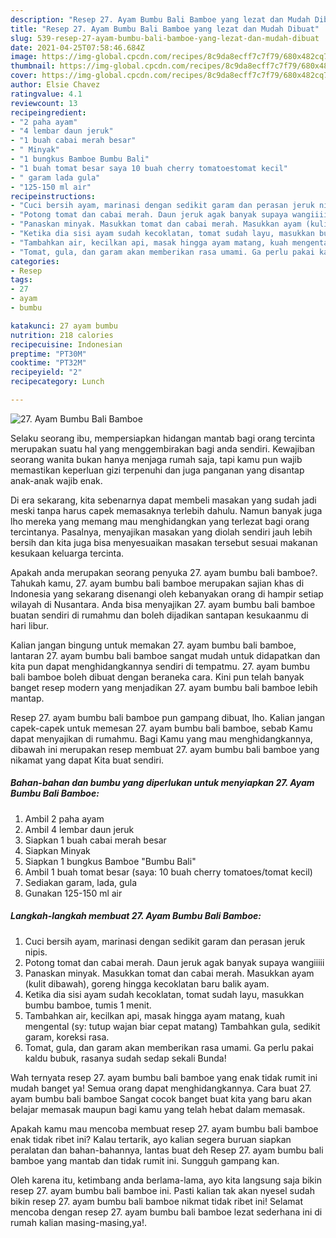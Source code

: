 ```yaml
---
description: "Resep 27. Ayam Bumbu Bali Bamboe yang lezat dan Mudah Dibuat"
title: "Resep 27. Ayam Bumbu Bali Bamboe yang lezat dan Mudah Dibuat"
slug: 539-resep-27-ayam-bumbu-bali-bamboe-yang-lezat-dan-mudah-dibuat
date: 2021-04-25T07:58:46.684Z
image: https://img-global.cpcdn.com/recipes/8c9da8ecff7c7f79/680x482cq70/27-ayam-bumbu-bali-bamboe-foto-resep-utama.jpg
thumbnail: https://img-global.cpcdn.com/recipes/8c9da8ecff7c7f79/680x482cq70/27-ayam-bumbu-bali-bamboe-foto-resep-utama.jpg
cover: https://img-global.cpcdn.com/recipes/8c9da8ecff7c7f79/680x482cq70/27-ayam-bumbu-bali-bamboe-foto-resep-utama.jpg
author: Elsie Chavez
ratingvalue: 4.1
reviewcount: 13
recipeingredient:
- "2 paha ayam"
- "4 lembar daun jeruk"
- "1 buah cabai merah besar"
- " Minyak"
- "1 bungkus Bamboe Bumbu Bali"
- "1 buah tomat besar saya 10 buah cherry tomatoestomat kecil"
- " garam lada gula"
- "125-150 ml air"
recipeinstructions:
- "Cuci bersih ayam, marinasi dengan sedikit garam dan perasan jeruk nipis."
- "Potong tomat dan cabai merah. Daun jeruk agak banyak supaya wangiiiii"
- "Panaskan minyak. Masukkan tomat dan cabai merah. Masukkan ayam (kulit dibawah), goreng hingga kecoklatan baru balik ayam."
- "Ketika dia sisi ayam sudah kecoklatan, tomat sudah layu, masukkan bumbu bamboe, tumis 1 menit."
- "Tambahkan air, kecilkan api, masak hingga ayam matang, kuah mengental (sy: tutup wajan biar cepat matang) Tambahkan gula, sedikit garam, koreksi rasa."
- "Tomat, gula, dan garam akan memberikan rasa umami. Ga perlu pakai kaldu bubuk, rasanya sudah sedap sekali Bunda!"
categories:
- Resep
tags:
- 27
- ayam
- bumbu

katakunci: 27 ayam bumbu 
nutrition: 218 calories
recipecuisine: Indonesian
preptime: "PT30M"
cooktime: "PT32M"
recipeyield: "2"
recipecategory: Lunch

---
```



![27. Ayam Bumbu Bali Bamboe](https://img-global.cpcdn.com/recipes/8c9da8ecff7c7f79/680x482cq70/27-ayam-bumbu-bali-bamboe-foto-resep-utama.jpg)

Selaku seorang ibu, mempersiapkan hidangan mantab bagi orang tercinta merupakan suatu hal yang menggembirakan bagi anda sendiri. Kewajiban seorang  wanita bukan hanya menjaga rumah saja, tapi kamu pun wajib memastikan keperluan gizi terpenuhi dan juga panganan yang disantap anak-anak wajib enak.

Di era  sekarang, kita sebenarnya dapat membeli masakan yang sudah jadi meski tanpa harus capek memasaknya terlebih dahulu. Namun banyak juga lho mereka yang memang mau menghidangkan yang terlezat bagi orang tercintanya. Pasalnya, menyajikan masakan yang diolah sendiri jauh lebih bersih dan kita juga bisa menyesuaikan masakan tersebut sesuai makanan kesukaan keluarga tercinta. 



Apakah anda merupakan seorang penyuka 27. ayam bumbu bali bamboe?. Tahukah kamu, 27. ayam bumbu bali bamboe merupakan sajian khas di Indonesia yang sekarang disenangi oleh kebanyakan orang di hampir setiap wilayah di Nusantara. Anda bisa menyajikan 27. ayam bumbu bali bamboe buatan sendiri di rumahmu dan boleh dijadikan santapan kesukaanmu di hari libur.

Kalian jangan bingung untuk memakan 27. ayam bumbu bali bamboe, lantaran 27. ayam bumbu bali bamboe sangat mudah untuk didapatkan dan kita pun dapat menghidangkannya sendiri di tempatmu. 27. ayam bumbu bali bamboe boleh dibuat dengan beraneka cara. Kini pun telah banyak banget resep modern yang menjadikan 27. ayam bumbu bali bamboe lebih mantap.

Resep 27. ayam bumbu bali bamboe pun gampang dibuat, lho. Kalian jangan capek-capek untuk memesan 27. ayam bumbu bali bamboe, sebab Kamu dapat menyajikan di rumahmu. Bagi Kamu yang mau menghidangkannya, dibawah ini merupakan resep membuat 27. ayam bumbu bali bamboe yang nikamat yang dapat Kita buat sendiri.

<!--inarticleads1-->

##### Bahan-bahan dan bumbu yang diperlukan untuk menyiapkan 27. Ayam Bumbu Bali Bamboe:

1. Ambil 2 paha ayam
1. Ambil 4 lembar daun jeruk
1. Siapkan 1 buah cabai merah besar
1. Siapkan  Minyak
1. Siapkan 1 bungkus Bamboe &#34;Bumbu Bali&#34;
1. Ambil 1 buah tomat besar (saya: 10 buah cherry tomatoes/tomat kecil)
1. Sediakan  garam, lada, gula
1. Gunakan 125-150 ml air




<!--inarticleads2-->

##### Langkah-langkah membuat 27. Ayam Bumbu Bali Bamboe:

1. Cuci bersih ayam, marinasi dengan sedikit garam dan perasan jeruk nipis.
1. Potong tomat dan cabai merah. Daun jeruk agak banyak supaya wangiiiii
1. Panaskan minyak. Masukkan tomat dan cabai merah. Masukkan ayam (kulit dibawah), goreng hingga kecoklatan baru balik ayam.
1. Ketika dia sisi ayam sudah kecoklatan, tomat sudah layu, masukkan bumbu bamboe, tumis 1 menit.
1. Tambahkan air, kecilkan api, masak hingga ayam matang, kuah mengental (sy: tutup wajan biar cepat matang) Tambahkan gula, sedikit garam, koreksi rasa.
1. Tomat, gula, dan garam akan memberikan rasa umami. Ga perlu pakai kaldu bubuk, rasanya sudah sedap sekali Bunda!




Wah ternyata resep 27. ayam bumbu bali bamboe yang enak tidak rumit ini mudah banget ya! Semua orang dapat menghidangkannya. Cara buat 27. ayam bumbu bali bamboe Sangat cocok banget buat kita yang baru akan belajar memasak maupun bagi kamu yang telah hebat dalam memasak.

Apakah kamu mau mencoba membuat resep 27. ayam bumbu bali bamboe enak tidak ribet ini? Kalau tertarik, ayo kalian segera buruan siapkan peralatan dan bahan-bahannya, lantas buat deh Resep 27. ayam bumbu bali bamboe yang mantab dan tidak rumit ini. Sungguh gampang kan. 

Oleh karena itu, ketimbang anda berlama-lama, ayo kita langsung saja bikin resep 27. ayam bumbu bali bamboe ini. Pasti kalian tak akan nyesel sudah bikin resep 27. ayam bumbu bali bamboe nikmat tidak ribet ini! Selamat mencoba dengan resep 27. ayam bumbu bali bamboe lezat sederhana ini di rumah kalian masing-masing,ya!.

